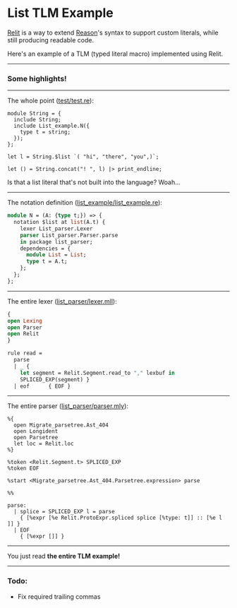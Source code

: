 
# List TLM Example

[Relit](https://github.com/cyrus-/relit) is a way to extend [Reason](http://reasonml.github.io/)'s syntax to support custom literals, while still producing readable code.

Here's an example of a TLM (typed literal macro) implemented using Relit.

---

### Some highlights!

---

The whole point ([test/test.re](test/test.re)):

```reason
module String = {
  include String;
  include List_example.N({
    type t = string;
  });
};

let l = String.$list `( "hi", "there", "you",)`;

let () = String.concat("! ", l) |> print_endline;
```

Is that a list literal that's not built into the language? Woah...

---

The notation definition ([list_example/list_example.re](list_example/list_example.re)):

```ocaml
module N = (A: {type t;}) => {
  notation $list at list(A.t) {
    lexer List_parser.Lexer
    parser List_parser.Parser.parse
    in package list_parser;
    dependencies = {
      module List = List;
      type t = A.t;
    };
  };
};
```
---

The entire lexer ([list_parser/lexer.mll](list_parser/lexer.mll)):

```ocaml
{
open Lexing
open Parser
open Relit
}

rule read =
  parse
  | _ {
    let segment = Relit.Segment.read_to "," lexbuf in
    SPLICED_EXP(segment) }
  | eof      { EOF }
```

---

The entire parser ([list_parser/parser.mly](list_parser/parser.mly)):


```reason
%{
  open Migrate_parsetree.Ast_404
  open Longident
  open Parsetree
  let loc = Relit.loc
%}

%token <Relit.Segment.t> SPLICED_EXP
%token EOF

%start <Migrate_parsetree.Ast_404.Parsetree.expression> parse

%%

parse:
  | splice = SPLICED_EXP l = parse
    { [%expr [%e Relit.ProtoExpr.spliced splice [%type: t]] :: [%e l ]] }
  | EOF
    { [%expr []] }
```

---

You just read **the entire TLM example!**

---

### Todo:

* Fix required trailing commas
